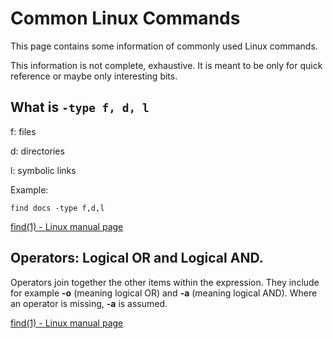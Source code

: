 # Common Linux Commands

This page contains some information of commonly used Linux commands.

This information is not complete, exhaustive. It is meant to be only for quick reference or maybe only interesting bits.

## What is `-type f, d, l`

f: files

d: directories

l: symbolic links

Example:

```
find docs -type f,d,l
```

[find(1) - Linux manual page](https://man7.org/linux/man-pages/man1/find.1.html)

## Operators: Logical OR and Logical AND.

Operators join together the other items within the expression. They include for example **-o** (meaning logical OR) and **-a** (meaning logical AND). Where an operator is missing, **-a** is assumed.

[find(1) - Linux manual page](https://man7.org/linux/man-pages/man1/find.1.html)

